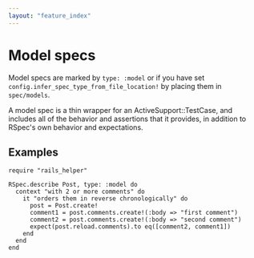 ```yaml
---
layout: "feature_index"
---
```


# Model specs

Model specs are marked by `type: :model` or if you have set
`config.infer_spec_type_from_file_location!` by placing them in `spec/models`.

A model spec is a thin wrapper for an ActiveSupport::TestCase, and includes all
of the behavior and assertions that it provides, in addition to RSpec's own
behavior and expectations.

## Examples

    require "rails_helper"

    RSpec.describe Post, type: :model do
      context "with 2 or more comments" do
        it "orders them in reverse chronologically" do
          post = Post.create!
          comment1 = post.comments.create!(:body => "first comment")
          comment2 = post.comments.create!(:body => "second comment")
          expect(post.reload.comments).to eq([comment2, comment1])
        end
      end
    end

